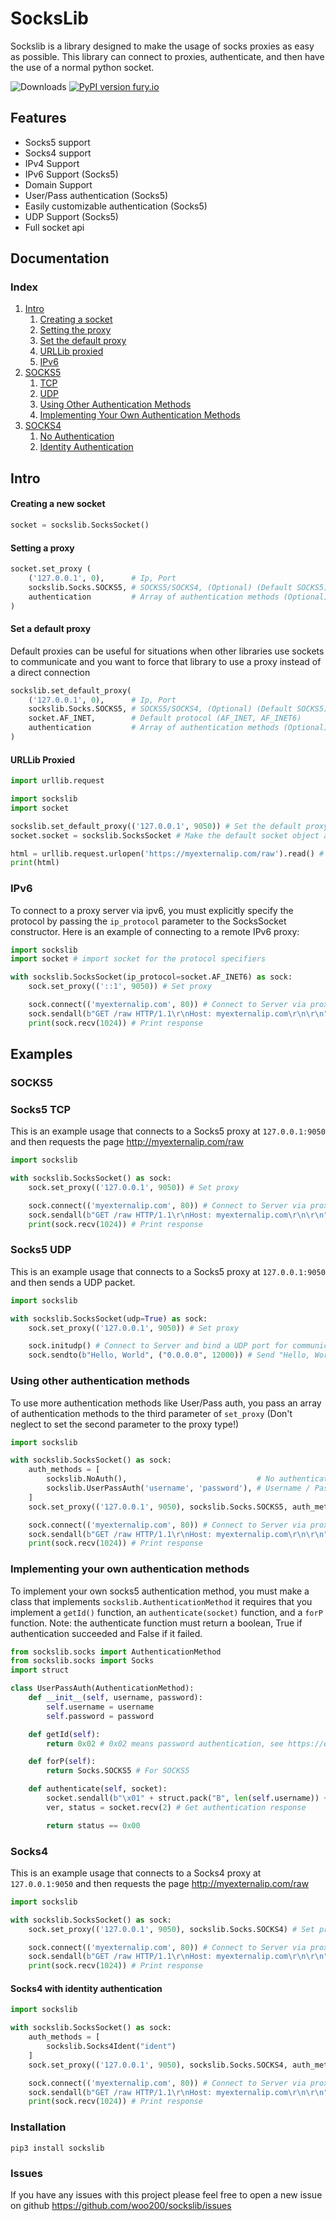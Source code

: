 # SocksLib

Sockslib is a library designed to make the usage of socks proxies as easy as possible.
This library can connect to proxies, authenticate, and then have the use of a normal python socket.

![Downloads](https://pepy.tech/badge/sockslib)  [![PyPI version fury.io](https://badge.fury.io/py/sockslib.svg)](https://pypi.python.org/pypi/sockslib/)

## Features
- Socks5 support
- Socks4 support
- IPv4 Support
- IPv6 Support (Socks5)
- Domain Support
- User/Pass authentication  (Socks5)
- Easily customizable authentication (Socks5)
- UDP Support (Socks5)
- Full socket api
## Documentation

### Index
 1. [Intro](#intro)
    1. [Creating a socket](#creating-a-new-socket)
    2. [Setting the proxy](#setting-a-proxy)
    3. [Set the default proxy](#set-a-default-proxy)
    4. [URLLib proxied](#urllib-proxied)
    5. [IPv6](#ipv6)
 2. [SOCKS5](#socks5)
    1. [TCP](#socks5-tcp)
    2. [UDP](#socks5-udp)
    3. [Using Other Authentication Methods](#using-other-authentication-methods)
    4. [Implementing Your Own Authentication Methods](#implementing-your-own-authentication-methods)
 3. [SOCKS4](#socks4)
    1. [No Authentication](#socks4)
    2. [Identity Authentication](#socks4-with-identity-authentication)

## Intro

#### Creating a new socket
```python
socket = sockslib.SocksSocket()
```
#### Setting a proxy
```python
socket.set_proxy (
	('127.0.0.1', 0),      # Ip, Port
	sockslib.Socks.SOCKS5, # SOCKS5/SOCKS4, (Optional) (Default SOCKS5)
	authentication         # Array of authentication methods (Optional) (Default NoAuth)
)
```

#### Set a default proxy
Default proxies can be useful for situations when other libraries use sockets to communicate and you want to force that library to use a proxy instead of a direct connection
```python
sockslib.set_default_proxy(
	('127.0.0.1', 0),      # Ip, Port
	sockslib.Socks.SOCKS5, # SOCKS5/SOCKS4, (Optional) (Default SOCKS5)
    socket.AF_INET,        # Default protocol (AF_INET, AF_INET6)
	authentication         # Array of authentication methods (Optional) (Default NoAuth)
)
```

#### URLLib Proxied
```python
import urllib.request

import sockslib
import socket

sockslib.set_default_proxy(('127.0.0.1', 9050)) # Set the default proxy
socket.socket = sockslib.SocksSocket # Make the default socket object a SocksSocket

html = urllib.request.urlopen('https://myexternalip.com/raw').read() # Request the page
print(html)
```

### IPv6
To connect to a proxy server via ipv6, you must explicitly specify the protocol by passing the `ip_protocol` parameter to the SocksSocket constructor. 
Here is an example of connecting to a remote IPv6 proxy:
```python
import sockslib
import socket # import socket for the protocol specifiers 

with sockslib.SocksSocket(ip_protocol=socket.AF_INET6) as sock:
    sock.set_proxy(('::1', 9050)) # Set proxy

    sock.connect(('myexternalip.com', 80)) # Connect to Server via proxy 
    sock.sendall(b"GET /raw HTTP/1.1\r\nHost: myexternalip.com\r\n\r\n") # Send HTTP Request
    print(sock.recv(1024)) # Print response
```

## Examples

### SOCKS5

### Socks5 TCP
This is an example usage that connects to a Socks5 proxy at `127.0.0.1:9050` and then requests the page http://myexternalip.com/raw
```python
import sockslib

with sockslib.SocksSocket() as sock:
    sock.set_proxy(('127.0.0.1', 9050)) # Set proxy

    sock.connect(('myexternalip.com', 80)) # Connect to Server via proxy
    sock.sendall(b"GET /raw HTTP/1.1\r\nHost: myexternalip.com\r\n\r\n") # Send HTTP Request
    print(sock.recv(1024)) # Print response
```
### Socks5 UDP
This is an example usage that connects to a Socks5 proxy at `127.0.0.1:9050` and then sends a UDP packet.
```python
import sockslib

with sockslib.SocksSocket(udp=True) as sock:
    sock.set_proxy(('127.0.0.1', 9050)) # Set proxy

    sock.initudp() # Connect to Server and bind a UDP port for communication
    sock.sendto(b"Hello, World", ("0.0.0.0", 12000)) # Send "Hello, World" to 0.0.0.0:12000 over UDP
```

### Using other authentication methods
To use more authentication methods like User/Pass auth, you pass an array of authentication methods to the third parameter of `set_proxy` (Don't neglect to set the second parameter to the proxy type!)
```python
import sockslib

with sockslib.SocksSocket() as sock:
    auth_methods = [
        sockslib.NoAuth(),                             # No authentication
        sockslib.UserPassAuth('username', 'password'), # Username / Password authentication
    ]
    sock.set_proxy(('127.0.0.1', 9050), sockslib.Socks.SOCKS5, auth_methods) # Set proxy

    sock.connect(('myexternalip.com', 80)) # Connect to Server via proxy
    sock.sendall(b"GET /raw HTTP/1.1\r\nHost: myexternalip.com\r\n\r\n") # Send HTTP Request
    print(sock.recv(1024)) # Print response
```

### Implementing your own authentication methods
To implement your own socks5 authentication method, you must make a class that implements `sockslib.AuthenticationMethod` it requires that you implement a `getId()` function, an `authenticate(socket)` function, and a `forP` function. Note: the authenticate function must return a boolean, True if authentication succeeded and False if it failed.

```python
from sockslib.socks import AuthenticationMethod
from sockslib.socks import Socks
import struct

class UserPassAuth(AuthenticationMethod):
    def __init__(self, username, password):
        self.username = username
        self.password = password

    def getId(self):
        return 0x02 # 0x02 means password authentication, see https://en.wikipedia.org/wiki/SOCKS#SOCKS5 for more

    def forP(self):
        return Socks.SOCKS5 # For SOCKS5

    def authenticate(self, socket):
        socket.sendall(b"\x01" + struct.pack("B", len(self.username)) + self.username.encode() + struct.pack("B", len(self.password)) + self.password.encode()) # Send authentication packet
        ver, status = socket.recv(2) # Get authentication response

        return status == 0x00
```

### Socks4
This is an example usage that connects to a Socks4 proxy at `127.0.0.1:9050` and then requests the page http://myexternalip.com/raw
```python
import sockslib

with sockslib.SocksSocket() as sock:
    sock.set_proxy(('127.0.0.1', 9050), sockslib.Socks.SOCKS4) # Set proxy

    sock.connect(('myexternalip.com', 80)) # Connect to Server via proxy
    sock.sendall(b"GET /raw HTTP/1.1\r\nHost: myexternalip.com\r\n\r\n") # Send HTTP Request
    print(sock.recv(1024)) # Print response
```
#### Socks4 with identity authentication
```python
import sockslib

with sockslib.SocksSocket() as sock:
    auth_methods = [
        sockslib.Socks4Ident("ident")
    ]
    sock.set_proxy(('127.0.0.1', 9050), sockslib.Socks.SOCKS4, auth_methods) # Set proxy

    sock.connect(('myexternalip.com', 80)) # Connect to Server via proxy
    sock.sendall(b"GET /raw HTTP/1.1\r\nHost: myexternalip.com\r\n\r\n") # Send HTTP Request
    print(sock.recv(1024)) # Print response
```


### Installation

`pip3 install sockslib`

### Issues

If you have any issues with this project please feel free to open a new issue on github
https://github.com/woo200/sockslib/issues
